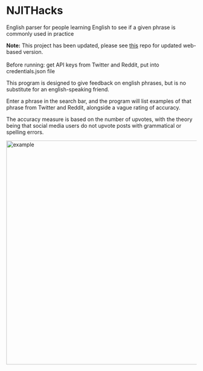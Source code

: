 # NJITHacks


English parser for people learning English to see if a given phrase is commonly used in practice

<b>Note:</b> This project has been updated, please see <a href="https://github.com/pl464/is-it-native">this</a> repo for updated web-based version.<br/><br/>
Before running: get API keys from Twitter and Reddit, put into credentials.json file

This program is designed to give feedback on english phrases, but is no substitute for an english-speaking friend.


Enter a phrase in the search bar, and the program will list examples of that phrase from Twitter and Reddit, alongside a vague rating of accuracy. 

The accuracy measure is based on the number of upvotes, with the theory being that social media users do not upvote posts with grammatical or spelling errors.

<a data-flickr-embed="true" data-context="true" href="https://www.flickr.com/photos/188824566@N02/49989997321/in/dateposted-public/" title="example"><img src="https://live.staticflickr.com/65535/49989997321_b7dcb4be4b_z.jpg" width="640" height="592" alt="example"></a>


